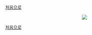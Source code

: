 [처음으로](../README.md)
<p align="center"><img src="https://certbot.eff.org/images/certbot-logo-1A.svg"></p>


[처음으로](../README.md)